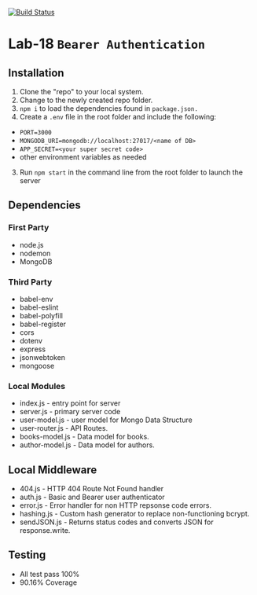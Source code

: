 
[![Build Status](https://travis-ci.com/dlchambersjr/lab-18-bearer-authorization.svg?branch=master)](https://travis-ci.com/dlchambersjr/lab-18-bearer-authorization)

# Lab-18 ```Bearer Authentication```

## Installation

1. Clone the "repo" to your local system.
2. Change to the newly created repo folder.
2. ```npm i``` to load the dependencies found in ```package.json.```
3. Create a ```.env``` file in the root folder and include the following:
  * ```PORT=3000```
  * ```MONGODB_URI=mongodb://localhost:27017/<name of DB>```
  * ```APP_SECRET=<your super secret code>```
  * other environment variables as needed
3. Run ```npm start``` in the command line from the root folder to launch the server

## Dependencies

### First Party
* node.js
* nodemon
* MongoDB

### Third Party
* babel-env 
* babel-eslint
* babel-polyfill
* babel-register 
* cors 
* dotenv 
* express
* jsonwebtoken
* mongoose 

### Local Modules
* index.js - entry point for server
* server.js - primary server code
* user-model.js - user model for Mongo Data Structure
* user-router.js - API Routes.
* books-model.js - Data model for books.
* author-model.js - Data model for authors.

## Local Middleware
* 404.js - HTTP 404 Route Not Found handler
* auth.js - Basic and Bearer user authenticator
* error.js - Error handler for non HTTP repsonse code errors.
* hashing.js - Custom hash generator to replace non-functioning bcrypt.
* sendJSON.js - Returns status codes and converts JSON for response.write.

## Testing
* All test pass 100%
* 90.16% Coverage






